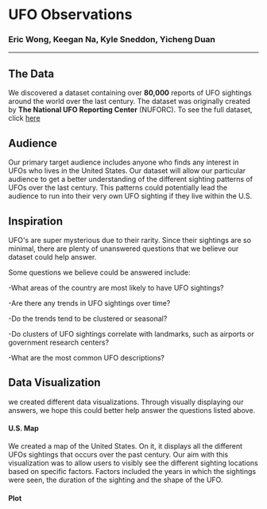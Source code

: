 # UFO Observations
### Eric Wong, Keegan Na, Kyle Sneddon, Yicheng Duan
---

## The Data

We discovered a dataset containing over **80,000** reports of UFO sightings around the world over the last century. The dataset was originally created by **The National UFO Reporting Center** (NUFORC). To see the full dataset, click [here](https://www.kaggle.com/NUFORC/ufo-sightings)


## Audience

Our primary target audience includes anyone who finds any interest in UFOs who lives in the United States. Our dataset will allow our particular audience to get a better understanding of the different sighting patterns of UFOs over the last century. This patterns could potentially lead the audience to run into their very own UFO sighting if they live within the U.S.


## Inspiration

UFO's are super mysterious due to their rarity. Since their sightings are so minimal, there are plenty of unanswered questions that we believe our dataset could help answer.

Some questions we believe could be answered include:

-What areas of the country are most likely to have UFO sightings?

-Are there any trends in UFO sightings over time?

-Do the trends tend to be clustered or seasonal?

-Do clusters of UFO sightings correlate with landmarks, such as airports or government research centers?

-What are the most common UFO descriptions?

## Data Visualization

we created different data visualizations. Through visually displaying our answers, we hope this could better help answer the questions listed above.


#### U.S. Map

We created a map of the United States. On it, it displays all the different UFOs sightings that occurs over the past century. Our aim with this visualization was to allow users to visibly see the different sighting locations based on specific factors. Factors included the years in which the sightings were seen, the duration of the sighting and the shape of the UFO.


#### Plot
